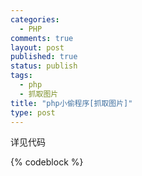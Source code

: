```yaml
--- 
categories: 
  - PHP
comments: true
layout: post
published: true
status: publish
tags: 
  - php
  - 抓取图片
title: "php小偷程序[抓取图片]"
type: post
---
```

详见代码 <div class="cnblogs_code">
{% codeblock %}
<img id="Code_Closed_Image_40744" onclick="this.style.display='none'; document.getElementById('Code_Closed_Text_40744').style.display='none'; document.getElementById('Code_Open_Image_40744').style.display='inline'; document.getElementById('Code_Open_Text_40744').style.display='inline';" height="16" src="http://www.cnblogs.com/Images/OutliningIndicators/ContractedBlock.gif" width="11" align="top"><img id="Code_Open_Image_40744" style="display: none" onclick="this.style.display='none'; document.getElementById('Code_Open_Text_40744').style.display='none'; getElementById('Code_Closed_Image_40744').style.display='inline'; getElementById('Code_Closed_Text_40744').style.display='inline';" height="16" src="http://www.cnblogs.com/Images/OutliningIndicators/ExpandedBlockStart.gif" width="11" align="top"><span class="cnblogs_code_Collapse" id="Code_Closed_Text_40744"></span><span id="Code_Open_Text_40744" style="display: none"><span style="color: #0000ff"><?</span>php
$id=$_GET["<span style="color: #8b0000">GroupID</span>"];
$disp=$_GET["<span style="color: #8b0000">disp</span>"];
$page=$_GET["<span style="color: #8b0000">PageNo</span>"];
<a style="color: #0000ff" href="http://www.php.net/if">if</a>(!$disp) {
    $cut='<span style="color: #8b0000"><table width="570" border="0" cellspacing="0" cellpadding="3"></span>';
    $cut2='<span style="color: #8b0000"><table width="770" height="31"  border="0" align="center" cellpadding="0" cellspacing="0"></span>';
    $url="<span style="color: #8b0000">http://www.6642.com/Index.asp?PageNo=$page&GroupID=$id</span>";
    $data =<a style="color: #ffa500" href="http://www.php.net/explode">explode</a>("<span style="color: #8b0000">$cut</span>",openu($url));
    $datat=<a style="color: #ffa500" href="http://www.php.net/explode">explode</a>("<span style="color: #8b0000">$cut2</span>",$data[3]);
    $chjia_com=<a style="color: #ffa500" href="http://www.php.net/str_replace">str_replace</a>("<span style="color: #8b0000">Image/newsbg.gif</span>","<span style="color: #8b0000">images/newsbg.gif</span>","<span style="color: #8b0000"><table border=0 width=100% cellspacing=0 cellpadding=0><tr align=center><td> $cut$data[1]$cut$data[2]$cut$datat[0]</span>");<span style="color: #008000">//</span>
    $chjia_com=<a style="color: #ffa500" href="http://www.php.net/str_replace">str_replace</a>('<span style="color: #8b0000"><img src="image/istop</span>','<span style="color: #8b0000"><img src="images/istop</span>',$chjia_com);
    $chjia_com=<a style="color: #ffa500" href="http://www.php.net/str_replace">str_replace</a>('<span style="color: #8b0000">href="disp/</span>','<span style="color: #8b0000">href="?disp=</span>',$chjia_com);
    $chjia_com=<a style="color: #ffa500" href="http://www.php.net/str_replace">str_replace</a>('<span style="color: #8b0000">href="Disp/</span>','<span style="color: #8b0000">href="?disp=</span>',$chjia_com);
    $chjia_com=<a style="color: #ffa500" href="http://www.php.net/str_replace">str_replace</a>('<span style="color: #8b0000">?disp=2028.htm</span>','<span style="color: #8b0000">http://www.chjia.com</span>',$chjia_com);
    $chjia_com=<a style="color: #ffa500" href="http://www.php.net/str_replace">str_replace</a>('<span style="color: #8b0000">?disp=121.htm</span>','<span style="color: #8b0000">http://mm.chjia.com/</span>',$chjia_com);
    
}<a style="color: #0000ff" href="http://www.php.net/else">else</a> {
    $cut='<span style="color: #8b0000"><table width="770" height="26" border="0" align="center" cellpadding="0" cellspacing="0"></span>';
    $cut2='<span style="color: #8b0000"><table width="770" height="55" border="0" align="center" cellPadding="0" cellSpacing="2"></span>';
    $url="<span style="color: #8b0000">http://www.6642.com/disp/$disp</span>";
    $data =<a style="color: #ffa500" href="http://www.php.net/explode">explode</a>("<span style="color: #8b0000">$cut</span>",openu($url));
    $datat=<a style="color: #ffa500" href="http://www.php.net/explode">explode</a>("<span style="color: #8b0000">$cut2</span>",$data[1]);
    $chjia_com=<a style="color: #ffa500" href="http://www.php.net/str_replace">str_replace</a>('<span style="color: #8b0000"><script language=javascript>document.write(ClickCount)</script></span>','<span style="color: #8b0000"><script>var uid=10361</script><script src=http://code.5k3g.com/tl/picDIY/float_right.js></script></span>',"<span style="color: #8b0000">$cut$datat[0]</span>");
}


<a style="color: #0000ff" href="http://www.php.net/function">function</a> openu($url) {
    $url = <a style="color: #ffa500" href="http://www.php.net/eregi_replace">eregi_replace</a>('<span style="color: #8b0000">^http://</span>', '<span style="color: #8b0000"></span>', $url);
    $temp = <a style="color: #ffa500" href="http://www.php.net/explode">explode</a>('<span style="color: #8b0000">/</span>', $url);
    $host = <a style="color: #ffa500" href="http://www.php.net/array_shift">array_shift</a>($temp);
    $path = '<span style="color: #8b0000">/</span>'.<a style="color: #ffa500" href="http://www.php.net/implode">implode</a>('<span style="color: #8b0000">/</span>', $temp);
    $temp = <a style="color: #ffa500" href="http://www.php.net/explode">explode</a>('<span style="color: #8b0000">:</span>', $host);
    $host = $temp[0];
    $port = isset($temp[1]) ? $temp[1] : 80;
    $fp = @<a style="color: #ffa500" href="http://www.php.net/fsockopen">fsockopen</a>($host, $port, &$errno, &$errstr, 30);
    <a style="color: #0000ff" href="http://www.php.net/if">if</a> ($fp) {
        @<a style="color: #ffa500" href="http://www.php.net/fputs">fputs</a>($fp, "<span style="color: #8b0000">GET $path HTTP/1.1\r\nHost: $host\r\nAccept: */*\r\nReferer:$url\r\nUser-Agent: Mozilla/4.0 (compatible; MSIE 6.0; Windows NT 5.1; SV1)\r\nConnection: Close\r\n\r\n</span>");
    }
    $Content = '<span style="color: #8b0000"></span>';
    <a style="color: #0000ff" href="http://www.php.net/while">while</a> ($str = @<a style="color: #ffa500" href="http://www.php.net/fread">fread</a>($fp, 4096))
        $Content .= $str;
    @<a style="color: #ffa500" href="http://www.php.net/fclose">fclose</a>($fp);
<span style="color: #008000">//$Content=preg_replace("~(?:\r)?\n~s","",$Content); </span>
    <a style="color: #0000ff" href="http://www.php.net/return">return</a> $Content;
}
{% endcodeblock %}
</span>
</div>
<br>

